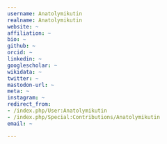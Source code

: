 ```yaml
---
username: Anatolymikutin
realname: Anatolymikutin
website: ~
affiliation: ~
bio: ~
github: ~
orcid: ~
linkedin: ~
googlescholar: ~
wikidata: ~
twitter: ~
mastodon-url: ~
meta: ~
instagram: ~
redirect_from:
- /index.php/User:Anatolymikutin
- /index.php/Special:Contributions/Anatolymikutin
email: ~

---
```

